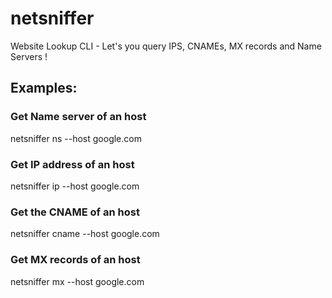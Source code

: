 # netsniffer
Website Lookup CLI - Let's you query IPS, CNAMEs, MX records and Name  Servers !

## Examples:

### Get Name server of an host
netsniffer ns --host google.com

### Get IP address of an host
netsniffer ip --host google.com

### Get the CNAME of an host
netsniffer cname --host google.com

### Get MX records of an host
netsniffer mx --host google.com
